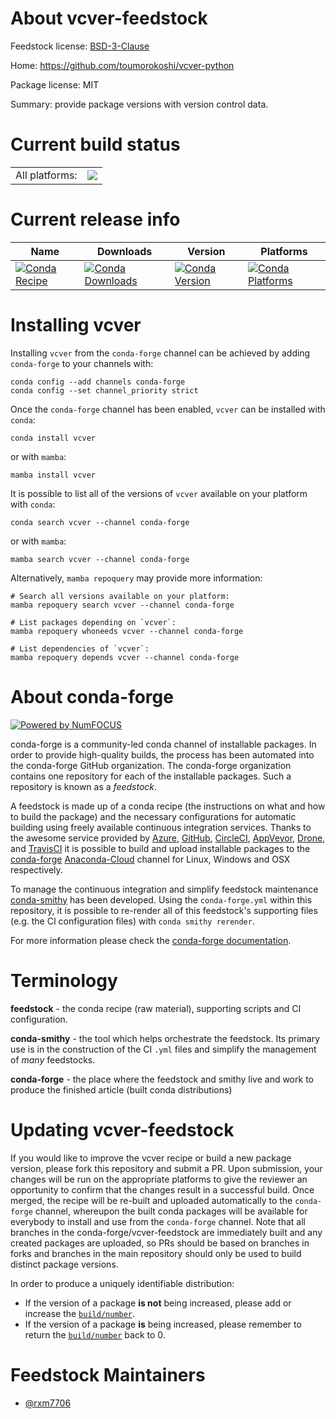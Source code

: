About vcver-feedstock
=====================

Feedstock license: [BSD-3-Clause](https://github.com/conda-forge/vcver-feedstock/blob/main/LICENSE.txt)

Home: https://github.com/toumorokoshi/vcver-python

Package license: MIT

Summary: provide package versions with version control data.

Current build status
====================


<table><tr><td>All platforms:</td>
    <td>
      <a href="https://dev.azure.com/conda-forge/feedstock-builds/_build/latest?definitionId=20256&branchName=main">
        <img src="https://dev.azure.com/conda-forge/feedstock-builds/_apis/build/status/vcver-feedstock?branchName=main">
      </a>
    </td>
  </tr>
</table>

Current release info
====================

| Name | Downloads | Version | Platforms |
| --- | --- | --- | --- |
| [![Conda Recipe](https://img.shields.io/badge/recipe-vcver-green.svg)](https://anaconda.org/conda-forge/vcver) | [![Conda Downloads](https://img.shields.io/conda/dn/conda-forge/vcver.svg)](https://anaconda.org/conda-forge/vcver) | [![Conda Version](https://img.shields.io/conda/vn/conda-forge/vcver.svg)](https://anaconda.org/conda-forge/vcver) | [![Conda Platforms](https://img.shields.io/conda/pn/conda-forge/vcver.svg)](https://anaconda.org/conda-forge/vcver) |

Installing vcver
================

Installing `vcver` from the `conda-forge` channel can be achieved by adding `conda-forge` to your channels with:

```
conda config --add channels conda-forge
conda config --set channel_priority strict
```

Once the `conda-forge` channel has been enabled, `vcver` can be installed with `conda`:

```
conda install vcver
```

or with `mamba`:

```
mamba install vcver
```

It is possible to list all of the versions of `vcver` available on your platform with `conda`:

```
conda search vcver --channel conda-forge
```

or with `mamba`:

```
mamba search vcver --channel conda-forge
```

Alternatively, `mamba repoquery` may provide more information:

```
# Search all versions available on your platform:
mamba repoquery search vcver --channel conda-forge

# List packages depending on `vcver`:
mamba repoquery whoneeds vcver --channel conda-forge

# List dependencies of `vcver`:
mamba repoquery depends vcver --channel conda-forge
```


About conda-forge
=================

[![Powered by
NumFOCUS](https://img.shields.io/badge/powered%20by-NumFOCUS-orange.svg?style=flat&colorA=E1523D&colorB=007D8A)](https://numfocus.org)

conda-forge is a community-led conda channel of installable packages.
In order to provide high-quality builds, the process has been automated into the
conda-forge GitHub organization. The conda-forge organization contains one repository
for each of the installable packages. Such a repository is known as a *feedstock*.

A feedstock is made up of a conda recipe (the instructions on what and how to build
the package) and the necessary configurations for automatic building using freely
available continuous integration services. Thanks to the awesome service provided by
[Azure](https://azure.microsoft.com/en-us/services/devops/), [GitHub](https://github.com/),
[CircleCI](https://circleci.com/), [AppVeyor](https://www.appveyor.com/),
[Drone](https://cloud.drone.io/welcome), and [TravisCI](https://travis-ci.com/)
it is possible to build and upload installable packages to the
[conda-forge](https://anaconda.org/conda-forge) [Anaconda-Cloud](https://anaconda.org/)
channel for Linux, Windows and OSX respectively.

To manage the continuous integration and simplify feedstock maintenance
[conda-smithy](https://github.com/conda-forge/conda-smithy) has been developed.
Using the ``conda-forge.yml`` within this repository, it is possible to re-render all of
this feedstock's supporting files (e.g. the CI configuration files) with ``conda smithy rerender``.

For more information please check the [conda-forge documentation](https://conda-forge.org/docs/).

Terminology
===========

**feedstock** - the conda recipe (raw material), supporting scripts and CI configuration.

**conda-smithy** - the tool which helps orchestrate the feedstock.
                   Its primary use is in the construction of the CI ``.yml`` files
                   and simplify the management of *many* feedstocks.

**conda-forge** - the place where the feedstock and smithy live and work to
                  produce the finished article (built conda distributions)


Updating vcver-feedstock
========================

If you would like to improve the vcver recipe or build a new
package version, please fork this repository and submit a PR. Upon submission,
your changes will be run on the appropriate platforms to give the reviewer an
opportunity to confirm that the changes result in a successful build. Once
merged, the recipe will be re-built and uploaded automatically to the
`conda-forge` channel, whereupon the built conda packages will be available for
everybody to install and use from the `conda-forge` channel.
Note that all branches in the conda-forge/vcver-feedstock are
immediately built and any created packages are uploaded, so PRs should be based
on branches in forks and branches in the main repository should only be used to
build distinct package versions.

In order to produce a uniquely identifiable distribution:
 * If the version of a package **is not** being increased, please add or increase
   the [``build/number``](https://docs.conda.io/projects/conda-build/en/latest/resources/define-metadata.html#build-number-and-string).
 * If the version of a package **is** being increased, please remember to return
   the [``build/number``](https://docs.conda.io/projects/conda-build/en/latest/resources/define-metadata.html#build-number-and-string)
   back to 0.

Feedstock Maintainers
=====================

* [@rxm7706](https://github.com/rxm7706/)

